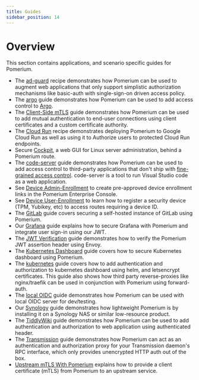 ```yaml
---
title: Guides
sidebar_position: 14
---
```


# Overview

This section contains applications, and scenario specific guides for Pomerium.

- The [ad-guard](ad-guard) recipe demonstrates how Pomerium can be used to augment web applications that only support simplistic authorization mechanisms like basic-auth with single-sign-on driven access policy.
- The [argo](argo) guide demonstrates how Pomerium can be used to add access control to [Argo](https://argoproj.github.io/projects/argo).
- The [Client-Side mTLS](mtls) guide demonstrates how Pomerium can be used to add mutual authentication to end-user connections using client certificates and a custom certificate authority.
- The [Cloud Run](cloud-run) recipe demonstrates deploying Pomerium to Google Cloud Run as well as using it to Authorize users to protected Cloud Run endpoints.
- Secure [Cockpit](cockpit), a web GUI for Linux server administration, behind a Pomerium route.
- The [code-server](code-server) guide demonstrates how Pomerium can be used to add access control to third-party applications that don't ship with [fine-grained access control](https://github.com/cdr/code-server/issues/905). code-server is a tool to run Visual Studio code as a web application.
- See [Device Admin-Enrollment](admin-enroll-device) to create pre-approved device enrollment links in the Pomerium Enterprise Console.
- See [Device User-Enrollment](enroll-device) to learn how to register a security device (TPM, Yubikey, etc) to access routes requiring a device ID.
- The [GitLab](gitlab) guide covers securing a self-hosted instance of GitLab using Pomerium.
- Our [Grafana](grafana) guide explains how to secure Grafana with Pomerium and integrate user sign-in using our JWT.
- The [JWT Verification](jwt-verification) guide demonstrates how to verify the Pomerium JWT assertion header using Envoy.
- The [Kubernetes Dashboard](kubernetes-dashboard) guide covers how to secure Kubernetes dashboard using Pomerium.
- The [kubernetes](kubernetes) guide covers how to add authentication and authorization to kubernetes dashboard using helm, and letsencrypt certificates. This guide also shows how third party reverse-proxies like nginx/traefik can be used in conjunction with Pomerium using forward-auth.
- The [local OIDC](local-oidc) guide demonstrates how Pomerium can be used with local OIDC server for dev/testing.
- Our [Synology](synology) guide demonstrates how lightweight Pomerium is by installing it on a Synology NAS or similar low-resource product.
- The [TiddlyWiki](tiddlywiki) guide demonstrates how Pomerium can be used to add authentication and authorization to web application using authenticated header.
- The [Transmission](transmission) guide demonstrates how Pomerium can act as an authentication and authorization proxy for your Transmission daemon's RPC interface, which only provides unencrypted HTTP auth out of the box.
- [Upstream mTLS With Pomerium](upstream-mtls) explains how to provide a client certificate (mTLS) from Pomerium to an upstream service.